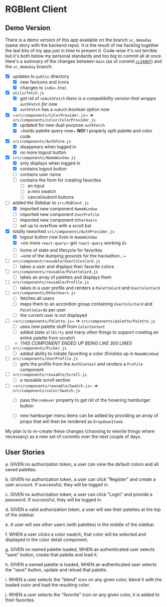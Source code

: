 # RGBlent Client

## Demo Version

There is a demo version of this app available on the branch `vc_demoday` (same story with the backend repo). It is the result of me hacking together the last bits of my app just in time to present it. Code-wise it's not terrible but it's both below my personal standards and too big to commit all at once. Here's a summary of the changes between `main` (as of commit [`cc2486f`](https://github.com/enbeec/rgblent-client/commit/cc2486f07398c52317c300b891ce0eb700b9543d)) and the `vc_demoday` branch:

- [x] updates to `public` directory
  - [x] new favicons and icons
  - [x] changes to `index.html`
- [x] `utils/fetch.js`
  - [x] got rid of `noAuthFetch` *there is a compatibility version that wrapps `authFetch` for now*
  - [x] `authFetch` has a `noAuth` boolean option now
- [x] ~`src/components/ColorProvider.js`~ => `src/components/color/ColorProvider.js`
  - [x] updated for new dual-purpose `authFetch`
  - [x] ~holds palette query now~ **NO!** I properly split palette and color code
- [x] `src/components/AuthForm.js`
  - [x] disappears when logged in
  - [x] no more logout button
- [x] `src/components/NameWindow.js`
  - [x] only displays when logged in
  - [x] contains logout button 
  - [ ] contains user name
  - [ ] contains the form for creating favorites
    - [ ] an input
    - [ ] a mini swatch
    - [ ] cancel/submit buttons
- [ ] added the Sidebar to `src/RGBlent.js`
  - [x] imported new component `NameWindow`
  - [ ] imported new component `UserProfile`
  - [ ] imported new component `OtherUsers`
  - [ ] set up to overflow with a scroll bar
- [x] totally reworked `src/components/AuthProvider.js`
  - [x] logout button now lives in `NameWindow`
  - [x] ~no more `react-query`~ got `react-query` working :+1:
  - [ ] home of state and lifecycle for favorites
  - [ ] ~one of the dumping grounds for the hackathon...~
- [ ] `src/component/reusable/UserColorCard.js`
  - [ ] takes a user and displays their favorite colors
- [ ] `src/components/reusable/PaletteCard.js`
  - [ ] takes an array of palettes and displays them
- [ ] `src/components/reusable/Profile.js`
  - [ ] takes in a user profile and renders a `PaletteCard` and `UserColorCard`
- [ ] `src/components/OtherUsers.js`
  - [ ] fetches all users
  - [ ] maps them to an accordion group containing `UserColorCard` and `PaletteCard`s per user
  - [ ] the current user is not displayed
- [ ] ~`src/components/Palette.js`~ => `src/components/palette/Palette.js`
  - [ ] uses new palette stuff from `ColorContext`
  - [ ] added state `allDirty` and many other things to support creating an entire palette from scratch
  - *THIS COMPONENT ENDED UP BEING LIKE 300 LINES*
- [ ] `src/components/Picker.js`
  - [ ] added ability to initiate favoriting a color (finishes up in `NameWindow`)
- [ ] `src/components/UserProfile.js`
  - [ ] gets the profile from the `AuthContext` and renders a `Profile` component
- [ ] `src/components/reusable/Scroll.js`
  - [ ] a reusable scroll section
- [ ] ~`src/components/reusable/Swatch.js`~ => `src/components/color/Swatch.js`
  - [ ] pass the `noHover` property to get rid of the hovering hamburger button
  - [ ] new hamburger menu items can be added by providing an array of props that will then be rendered as `DropdownItem`s


My plan is to re-create these changes (choosing to rewrite things where necessary) as a new set of commits over the next couple of days.

## User Stories

a. GIVEN no authorization token, a user can view the default colors and all saved palettes.

b. GIVEN no authorization token, a user can click "Register" and create a user account. If successful, they will be logged in.

c. GIVEN no authorization token, a user can click "Login" and provide a password. If successful, they will be logged in.

d. GIVEN a valid authorization token, a user will see their palettes at the top of the sidebar.

e. A user will see other users (with palettes) in the middle of the sidebar.

f. WHEN a user clicks a color swatch, that color will be selected and displayed in the color detail component.

g. GIVEN no named palette loaded, WHEN an authenticated user selects "save" button, create that palette and load it.

h. GIVEN a named palette is loaded, WHEN an authenticated user selects the "save" button, update and reload that palette.

i. WHEN a user selects the "blend" icon on any given color, blend it with the loaded color and load the resulting color.

j. WHEN a user selects the "favorite" icon on any given color, it is added to their favorites.
